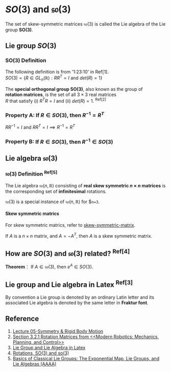 # $`SO(3)`$ and $`\mathfrak{so(3)}`$

The set of skew-symmetric matrices $`\mathfrak{so(3)}`$ is called the Lie algebra of the Lie group **SO(3)**.

## Lie group $`SO(3)`$

### SO(3) Definition

The following definition is from '1:23:10' in Ref[1]. <br>
$`SO(3)=\{R \in GL_{n}(\mathbb{R}): RR^T = I \text{ and } det(R)=1\}`$

The **special orthogonal group SO(3)**, also known as the group of <br>
**rotation matrices**, is the set of all $`3 × 3`$ real matrices <br>
$`R`$ that satisfy (i) $`R^TR=I`$ and (ii) $`det(R)=1`$. <sup>Ref[2]</sup>

### Property A: $`\text{If }R \in SO(3)\text{, then }R^{-1} = R^T`$

$`RR^{-1}=I \text{ and } RR^T = I \implies R^{-1} = R^T`$

### Property B: $`\text{If }R \in SO(3)\text{, then }R^{-1} \in SO(3)`$

## Lie algebra $`\mathfrak{so(3)}`$

### $`\mathfrak{so(3)}`$ Definition <sup>Ref[5]</sup>

The Lie algebra $`\mathfrak{so}(n, \mathbb{R})`$ consisting of **real skew symmetric $`n \times n`$ matrices** is <br>
the corresponding set of **infinitesimal** rotations.

$`\mathfrak{so(3)}`$ is a special instance of $`\mathfrak{so}(n, \mathbb{R})`$ for $`n=3`.

#### Skew symmetric matrics

For skew symmetric matrics, refer to [skew-symmetric-matrix](https://github.com/vitonzhangtt/LinearAlgebraNinja/blob/main/Concepts.md#skew-symmetric-matrix).

If $`A`$ is a $`n \times n`$ matrix, and $`A = -A^T`$, then $`A`$ is a skew symmetric matrix.

## How are $`SO(3)`$ and $`\mathfrak{so(3)}`$ related? <sup>Ref[4]</sup>

**Theorem**： If $`A \in \mathfrak{so(3)}`$, then $`e^A \in SO(3)`$.


## Lie group and Lie algebra in Latex <sup>Ref[3]</sup>
By convention a Lie group is denoted by an ordinary Latin letter and its <br>
associated Lie algebra is denoted by the same letter in **Fraktur font**.

## Reference
1. [Lecture 05-Symmetry & Rigid Body Motion](https://www.youtube.com/watch?v=0emGmE3cnjw&list=PLdMorpQLjeXmbFaVku4JdjmQByHHqTd1F&index=6)
2. [Section 3.2.1 Rotation Matrices from <<Modern Robotics: Mechanics, Planning, and Control>>](https://www.amazon.com/Modern-Robotics-Mechanics-Planning-Control/dp/1107156300)
3. [Lie Group and Lie Algebra in Latex](https://www.johndcook.com/blog/2018/07/21/fraktur-math/)
4. [Rotations, SO(3) and so(3)](https://www.youtube.com/watch?v=uILYfubYxd0)
5. [Basics of Classical Lie Groups: The
Exponential Map, Lie Groups, and
Lie Algebras (AAAA)](https://www.cis.upenn.edu/~cis6100/cis61008lie1.pdf)
